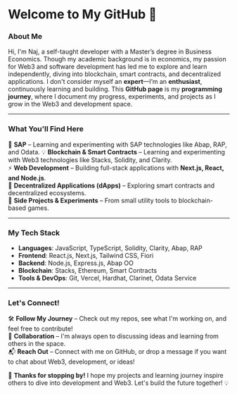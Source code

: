 # **Welcome to My GitHub 👋**  

### **About Me**  
Hi, I'm Naj, a self-taught developer with a Master’s degree in Business Economics. Though my academic background is in economics, my passion for Web3 and software development has led me to explore and learn independently, diving into blockchain, smart contracts, and decentralized applications.
I don't consider myself an **expert**—I’m an **enthusiast**, continuously learning and building. This **GitHub page** is my **programming journey**, where I document my progress, experiments, and projects as I grow in the Web3 and development space.  

---

### **What You'll Find Here**  
🤝 **SAP** – Learning and experimenting with SAP technologies like Abap, RAP, and Odata.
💡 **Blockchain & Smart Contracts** – Learning and experimenting with Web3 technologies like Stacks, Solidity, and Clarity.  
⚡ **Web Development** – Building full-stack applications with **Next.js, React, and Node.js**.  
🔗 **Decentralized Applications (dApps)** – Exploring smart contracts and decentralized ecosystems.  
🚀 **Side Projects & Experiments** – From small utility tools to blockchain-based games.  

---

### **My Tech Stack**  
- **Languages**: JavaScript, TypeScript, Solidity, Clarity, Abap, RAP  
- **Frontend**: React.js, Next.js, Tailwind CSS, Fiori 
- **Backend**: Node.js, Express.js, Abap OO  
- **Blockchain**: Stacks, Ethereum, Smart Contracts  
- **Tools & DevOps**: Git, Vercel, Hardhat, Clarinet, Odata Service  

---

### **Let's Connect!**  
🛠️ **Follow My Journey** – Check out my repos, see what I'm working on, and feel free to contribute!  
🤝 **Collaboration** – I'm always open to discussing ideas and learning from others in the space.  
📬 **Reach Out** – Connect with me on GitHub, or drop a message if you want to chat about Web3, development, or ideas!  

🚀 **Thanks for stopping by!** I hope my projects and learning journey inspire others to dive into development and Web3. Let's build the future together! 💡
